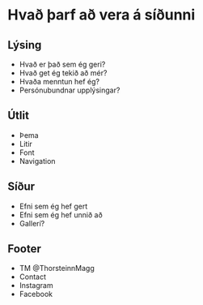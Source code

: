 # Hvað þarf að vera á síðunni

## Lýsing

* Hvað er það sem ég geri?
* Hvað get ég tekið að mér?
* Hvaða menntun hef ég?
* Persónubundnar upplýsingar?

## Útlit

* Þema
* Litir
* Font
* Navigation

## Síður
* Efni sem ég hef gert
* Efni sem ég hef unnið að
* Gallerí?

## Footer

* TM @ThorsteinnMagg
* Contact
* Instagram
* Facebook